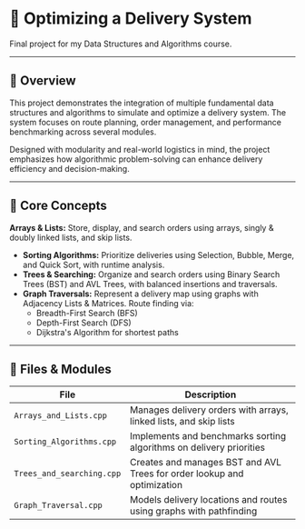 # 🚚 Optimizing a Delivery System

Final project for my Data Structures and Algorithms course. 

---

## 📌 Overview

This project demonstrates the integration of multiple fundamental data structures and algorithms to simulate and optimize a delivery system. The system focuses on route planning, order management, and performance benchmarking across several modules.

Designed with modularity and real-world logistics in mind, the project emphasizes how algorithmic problem-solving can enhance delivery efficiency and decision-making.

---

## 🧠 Core Concepts

 **Arrays & Lists:** Store, display, and search orders using arrays, singly & doubly linked lists, and skip lists.
- **Sorting Algorithms:** Prioritize deliveries using Selection, Bubble, Merge, and Quick Sort, with runtime analysis.
- **Trees & Searching:** Organize and search orders using Binary Search Trees (BST) and AVL Trees, with balanced insertions and traversals.
- **Graph Traversals:** Represent a delivery map using graphs with Adjacency Lists & Matrices. Route finding via:
  - Breadth-First Search (BFS)
  - Depth-First Search (DFS)
  - Dijkstra's Algorithm for shortest paths

---

## 🧩 Files & Modules

| File | Description |
|------|-------------|
| `Arrays_and_Lists.cpp` | Manages delivery orders with arrays, linked lists, and skip lists |
| `Sorting_Algorithms.cpp` | Implements and benchmarks sorting algorithms on delivery priorities |
| `Trees_and_searching.cpp` | Creates and manages BST and AVL Trees for order lookup and optimization |
| `Graph_Traversal.cpp` | Models delivery locations and routes using graphs with pathfinding |
